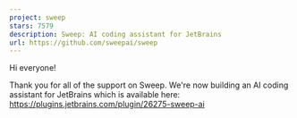 ```yaml
---
project: sweep
stars: 7579
description: Sweep: AI coding assistant for JetBrains
url: https://github.com/sweepai/sweep
---
```


Hi everyone!

Thank you for all of the support on Sweep. We're now building an AI coding assistant for JetBrains which is available here: https://plugins.jetbrains.com/plugin/26275-sweep-ai
